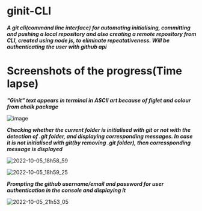 # ginit-CLI

***A git cli(command line interface) for automating initialising, committing and pushing a local repository and also creating a remote repository from CLI, created using node js, to eliminate repeatativeness. Will be authenticating the user with github api***

# Screenshots of the progress(Time lapse)

***"Ginit" text appears in terminal in ASCII art because of figlet and colour from chalk package***

![image](https://user-images.githubusercontent.com/81863474/194070231-59c3843e-5c26-41aa-8c2f-411d15b522dc.png)

***Checking whether the current folder is initialised with git or not with the detection of .git folder, and displaying corresponding messages. In case it is not initialised with git(by removing .git folder), then corressponding message is displayed***

![2022-10-05_18h58_59](https://user-images.githubusercontent.com/81863474/194081324-e00c116e-4ea5-48b3-aab9-e6a3853b4473.png)

![2022-10-05_18h59_25](https://user-images.githubusercontent.com/81863474/194081334-791bb159-e008-4572-bdbc-43ad5c8b8c3b.png)

***Prompting the github username/email and password for user authentication in the console and displaying it***

![2022-10-05_21h53_05](https://user-images.githubusercontent.com/81863474/194112027-7671056a-5f9d-4272-992d-e9c1372ccd5b.png)





